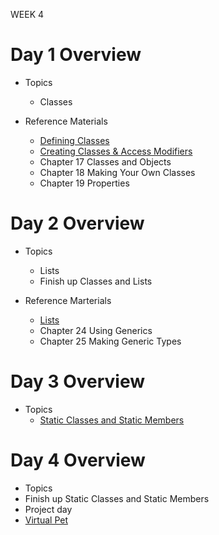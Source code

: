 WEEK 4 
# Day 1 Overview

- Topics
  - Classes

- Reference Materials
  - [Defining Classes](https://docs.google.com/a/wecancodeit.org/presentation/d/13U5ynGZEs_FTLHhU9K4KorEth9OReo5L5sRlRDWXitU/edit?usp=sharing)
  - [Creating Classes & Access Modifiers](https://docs.google.com/a/wecancodeit.org/presentation/d/12vaal0OXVzKSoOO7pXrT7VXNmd0c-i8Az1pzUwmAw6A/edit?usp=sharing)
  - Chapter 17 Classes and Objects
  - Chapter 18 Making Your Own Classes 
  - Chapter 19 Properties 
 
 
# Day 2 Overview

- Topics 
  - Lists
  - Finish up Classes and Lists 
  
- Reference Marterials
    - [Lists](https://docs.google.com/a/wecancodeit.org/presentation/d/1QxqlIIKN7rv_-Bud3t_PPU9RjrPIGCAR9gndzBX-3gg/edit?usp=sharing)
    - Chapter 24 Using Generics
    - Chapter 25 Making Generic Types 
    
# Day 3 Overview

- Topics
   - [Static Classes and Static Members](https://docs.google.com/a/wecancodeit.org/presentation/d/18vcNXzqI86uRyguIoPx2FyFTeNZpwFVw4xRUqP65sOE/edit?usp=sharing)

# Day 4 Overview

- Topics 
 - Finish up Static Classes and Static Members 
 - Project day 
 - [Virtual Pet](https://github.com/WeCanCodeIT/WCCI-PartTime-Winter-Cle/blob/master/Week4/Virtual%20Pet%20Project.md)
